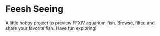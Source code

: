 # Feesh Seeing
A little hobby project to preview FFXIV aquarium fish. Browse, filter, and share your favorite fish.
Have fun exploring!